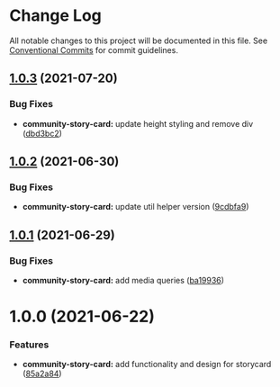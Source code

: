 # Change Log

All notable changes to this project will be documented in this file.
See [Conventional Commits](https://conventionalcommits.org) for commit guidelines.

## [1.0.3](https://github.com/telus/tds-community/compare/@tds/community-story-card@1.0.2...@tds/community-story-card@1.0.3) (2021-07-20)


### Bug Fixes

* **community-story-card:** update height styling and remove div ([dbd3bc2](https://github.com/telus/tds-community/commit/dbd3bc2483d0e4fc93f09d642efc4061838e0c75))





## [1.0.2](https://github.com/telus/tds-community/compare/@tds/community-story-card@1.0.1...@tds/community-story-card@1.0.2) (2021-06-30)


### Bug Fixes

* **community-story-card:** update util helper version ([9cdbfa9](https://github.com/telus/tds-community/commit/9cdbfa98b6c6174690a93ec058ab61d74857ed29))





## [1.0.1](https://github.com/telus/tds-community/compare/@tds/community-story-card@1.0.0...@tds/community-story-card@1.0.1) (2021-06-29)


### Bug Fixes

* **community-story-card:** add media queries ([ba19936](https://github.com/telus/tds-community/commit/ba19936b830bc82259ad5792bffbd94733c4f999))





# 1.0.0 (2021-06-22)


### Features

* **community-story-card:** add functionality and design for storycard ([85a2a84](https://github.com/telus/tds-community/commit/85a2a84b363037bc7d1971a64958de1cb5d77db1))

